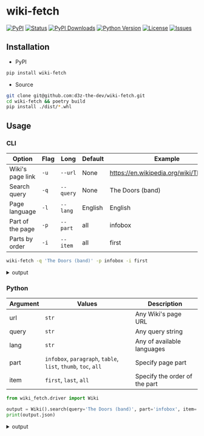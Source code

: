 # wiki-fetch

[![PyPI](https://img.shields.io/pypi/v/wiki-fetch)](https://github.com/d3z-the-dev/wiki-fetch/releases/)
[![Status](https://img.shields.io/pypi/status/wiki-fetch)](https://pypi.org/project/wiki-fetch/)
[![PyPI Downloads](https://img.shields.io/pypi/dm/wiki-fetch)](https://pypi.org/project/wiki-fetch/)
[![Python Version](https://img.shields.io/pypi/pyversions/wiki-fetch?color=%23244E71)](https://pypi.org/project/wiki-fetch/)
[![License](https://img.shields.io/pypi/l/wiki-fetch?color=272727)](https://en.wikipedia.org/wiki/Apache_License#Apache_License_2.0)
[![Issues](https://img.shields.io/github/issues/d3z-the-dev/wiki-fetch)](https://github.com/d3z-the-dev/wiki-fetch/issues)

## Installation

- PyPI

```bash
pip install wiki-fetch
```

- Source

```bash
git clone git@github.com:d3z-the-dev/wiki-fetch.git
cd wiki-fetch && poetry build
pip install ./dist/*.whl
```

## Usage

### CLI

| Option           | Flag | Long      | Default | Example                                   |
| ---------------- | ---- | --------- | ------- | ----------------------------------------- |
| Wiki's page link | `-u` | `--url`   | None    | <https://en.wikipedia.org/wiki/The_Doors> |
| Search query     | `-q` | `--query` | None    | The Doors (band)                          |
| Page language    | `-l` | `--lang`  | English | English                                   |
| Part of the page | `-p` | `--part`  | all     | infobox                                   |
| Parts by order   | `-i` | `--item`  | all     | first                                     |

```bash
wiki-fetch -q 'The Doors (band)' -p infobox -i first
```

<details>
<summary>output</summary>

```yaml
Infobox: 
    The Doors: 
        The Doors: 
            Image: https://upload.wikimedia.org/wikipedia/commons/thumb/6/69/The_Doors_1968.JPG/250px-The_Doors_1968.JPG
            Caption: The Doors in 1966: Morrison (left), Densmore (centre), Krieger (right) and Manzarek (seated)
        Background information: 
            Origin: Los Angeles, California, U.S.
            Genres: 
                Psychedelic Rock
                Blues Rock
                Acid Rock
            Years active: 
                1965-1973
                1978
            Labels: 
                Elektra
                Rhino
            Spinoffs: 
                The Psychedelic Rangers
                Butts Band
                Nite City
                Manzarek-Krieger
            Spinoff of: Rick & the Ravens
            Past members: 
                Jim Morrison
                Ray Manzarek
                Robby Krieger
                John Densmore
            Website: thedoors.com
URL: https://en.wikipedia.org/?search=The Doors (Band)
```
</details>

### Python

| Argument | Values                                                         | Description                     |
| -------- | -------------------------------------------------------------- | ------------------------------- |
| url      | `str`                                                          | Any Wiki's page URL             |
| query    | `str`                                                          | Any query string                |
| lang     | `str`                                                          | Any of available languages      |
| part     | `infobox`, `paragraph`, `table`, `list`, `thumb`, `toc`, `all` | Specify page part               |
| item     | `first`, `last`, `all`                                         | Specify the order of the part   |

```python
from wiki_fetch.driver import Wiki

output = Wiki().search(query='The Doors (band)', part='infobox', item='first')
print(output.json)
```

<details>
<summary>output</summary>

```json
{
    "Infobox": [
        {
            "The Doors": {
                "The Doors": {
                    "Image": "https://upload.wikimedia.org/wikipedia/commons/thumb/6/69/The_Doors_1968.JPG/250px-The_Doors_1968.JPG",
                    "Caption": "The Doors in 1966: Morrison (left), Densmore (centre), Krieger (right) and Manzarek (seated)"
                },
                "Background information": {
                    "Origin": "Los Angeles, California, U.S.",
                    "Genres": [
                        "Psychedelic Rock",
                        "Blues Rock",
                        "Acid Rock"
                    ],
                    "Years active": [
                        "1965-1973",
                        "1978"
                    ],
                    "Labels": [
                        "Elektra",
                        "Rhino"
                    ],
                    "Spinoffs": [
                        "The Psychedelic Rangers",
                        "Butts Band",
                        "Nite City",
                        "Manzarek-Krieger"
                    ],
                    "Spinoff of": "Rick & the Ravens",
                    "Past members": [
                        "Jim Morrison",
                        "Ray Manzarek",
                        "Robby Krieger",
                        "John Densmore"
                    ],
                    "Website": "thedoors.com"
                }
            }
        }
    ],
    "URL": "https://en.wikipedia.org/?search=The Doors (Band)"
}
```
</details>
